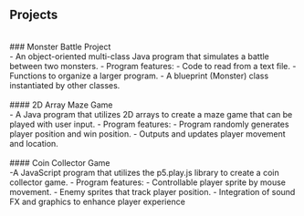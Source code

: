 ## Projects
<br />
### Monster Battle Project
<br />
- An object-oriented multi-class Java program that simulates a battle between two monsters.
  - Program features:
    - Code to read from a text file.
    - Functions to organize a larger program.
    - A blueprint (Monster) class instantiated by other classes.
<br />
<br />
#### 2D Array Maze Game
<br />
- A Java program that utilizes 2D arrays to create a maze game that can be played with user input.
  - Program features:
    - Program randomly generates player position and win position.
    - Outputs and updates player movement and location.
<br />
<br />
#### Coin Collector Game
<br />
-A JavaScript program that utilizes the p5.play.js library to create a coin collector game.
  - Program features:
    - Controllable player sprite by mouse movement.
    - Enemy sprites that track player position.
    - Integration of sound FX and graphics to enhance player experience
